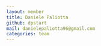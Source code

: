 ```yaml
---
layout: member
title: Daniele Paliotta
github: dpstart
mail: danielepaliotta96@gmail.com
categories: team
---
```

